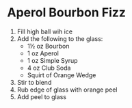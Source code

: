 # Aperol Bourbon Fizz

1. Fill high ball wih ice
2. Add the following to the glass:
	- 1½ oz Bourbon
	- 1 oz Aperol
	- 1 oz Simple Syrup
	- 4 oz Club Soda
	- Squirt of Orange Wedge
3. Stir to blend
4. Rub edge of glass with orange peel 
5. Add peel to glass

